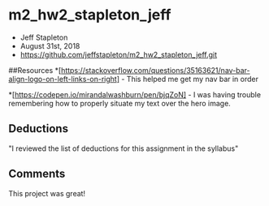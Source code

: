 # m2_hw2_stapleton_jeff

* Jeff Stapleton
* August 31st, 2018
* https://github.com/jeffstapleton/m2_hw2_stapleton_jeff.git

##Resources
*[https://stackoverflow.com/questions/35163621/nav-bar-align-logo-on-left-links-on-right] - This helped me get my nav bar in order

*[https://codepen.io/mirandalwashburn/pen/bjqZoN] - I was having trouble remembering how to properly situate my text over the hero image.

## Deductions
"I reviewed the list of deductions for this assignment in the syllabus"

## Comments
This project was great!